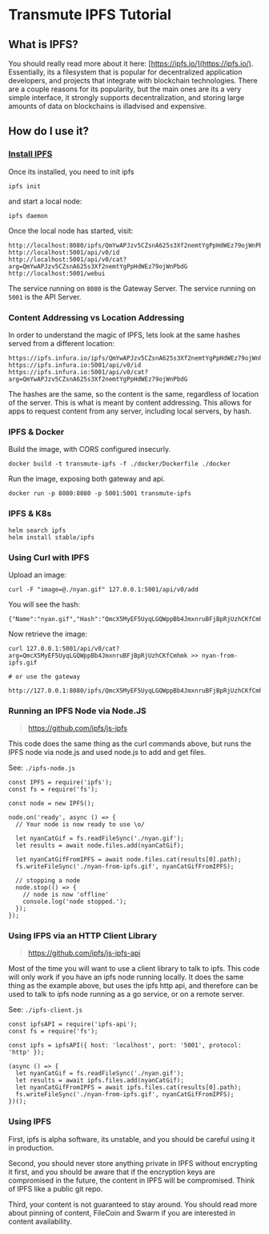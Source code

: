 # Transmute IPFS Tutorial

## What is IPFS?

You should really read more about it here: [https://ipfs.io/](https://ipfs.io/). Essentially, its a filesystem that is popular for decentralized application developers, and projects that integrate with blockchain technologies. There are a couple reasons for its popularity, but the main ones are its a very simple interface, it strongly supports decentralization, and storing large amounts of data on blockchains is illadvised and expensive.

## How do I use it?

### [Install IPFS](https://ipfs.io/docs/install/)

Once its installed, you need to init ipfs

```
ipfs init
```

and start a local node:

```
ipfs daemon
```

Once the local node has started, visit:

```
http://localhost:8080/ipfs/QmYwAPJzv5CZsnA625s3Xf2nemtYgPpHdWEz79ojWnPbdG/readme
http://localhost:5001/api/v0/id
http://localhost:5001/api/v0/cat?arg=QmYwAPJzv5CZsnA625s3Xf2nemtYgPpHdWEz79ojWnPbdG
http://localhost:5001/webui
```

The service running on `8080` is the Gateway Server.
The service running on `5001` is the API Server.

### Content Addressing vs Location Addressing

In order to understand the magic of IPFS, lets look at the same hashes served from a different location:

```
https://ipfs.infura.io/ipfs/QmYwAPJzv5CZsnA625s3Xf2nemtYgPpHdWEz79ojWnPbdG/readme
https://ipfs.infura.io:5001/api/v0/id
https://ipfs.infura.io:5001/api/v0/cat?arg=QmYwAPJzv5CZsnA625s3Xf2nemtYgPpHdWEz79ojWnPbdG
```

The hashes are the same, so the content is the same, regardless of location of the server. This is what is meant by content addressing. This allows for apps to request content from any server, including local servers, by hash.

### IPFS & Docker

Build the image, with CORS configured insecurly.

```
docker build -t transmute-ipfs -f ./docker/Dockerfile ./docker
```

Run the image, exposing both gateway and api.

```
docker run -p 8080:8080 -p 5001:5001 transmute-ipfs
```

### IPFS & K8s

```
helm search ipfs
helm install stable/ipfs 
```

### Using Curl with IPFS 

Upload an image:

```
curl -F "image=@./nyan.gif" 127.0.0.1:5001/api/v0/add
```

You will see the hash:

```
{"Name":"nyan.gif","Hash":"QmcX5MyEF5UyqLGQWppBb4JmxnruBFjBpRjUzhCKfCmhmk","Size":"75430"}
```

Now retrieve the image:

```
curl 127.0.0.1:5001/api/v0/cat?arg=QmcX5MyEF5UyqLGQWppBb4JmxnruBFjBpRjUzhCKfCmhmk >> nyan-from-ipfs.gif

# or use the gateway

http://127.0.0.1:8080/ipfs/QmcX5MyEF5UyqLGQWppBb4JmxnruBFjBpRjUzhCKfCmhmk
```

### Running an IPFS Node via Node.JS 

> https://github.com/ipfs/js-ipfs

This code does the same thing as the curl commands above, but runs the IPFS node via node.js and used node.js to add and get files.

See: `./ipfs-node.js`

```
const IPFS = require('ipfs');
const fs = require('fs');

const node = new IPFS();

node.on('ready', async () => {
  // Your node is now ready to use \o/

  let nyanCatGif = fs.readFileSync('./nyan.gif');
  let results = await node.files.add(nyanCatGif);

  let nyanCatGifFromIPFS = await node.files.cat(results[0].path);
  fs.writeFileSync('./nyan-from-ipfs.gif', nyanCatGifFromIPFS);

  // stopping a node
  node.stop(() => {
    // node is now 'offline'
    console.log('node stopped.');
  });
});
```

### Using IFPS via an HTTP Client Library

> https://github.com/ipfs/js-ipfs-api

Most of the time you will want to use a client library to talk to ipfs. This code will only work if you have an ipfs node running locally. It does the same thing as the example above, but uses the ipfs http api, and therefore can be used to talk to ipfs node running as a go service, or on a remote server.

See: `./ipfs-client.js`

```
const ipfsAPI = require('ipfs-api');
const fs = require('fs');

const ipfs = ipfsAPI({ host: 'localhost', port: '5001', protocol: 'http' });

(async () => {
  let nyanCatGif = fs.readFileSync('./nyan.gif');
  let results = await ipfs.files.add(nyanCatGif);
  let nyanCatGifFromIPFS = await ipfs.files.cat(results[0].path);
  fs.writeFileSync('./nyan-from-ipfs.gif', nyanCatGifFromIPFS);
})();
```

### Using IPFS 

First, ipfs is alpha software, its unstable, and you should be careful using it in production. 

Second, you should never store anything private in IPFS without encrypting it first, and you should be aware that if the encryption keys are compromised in the future, the content in IPFS will be compromised. Think of IPFS like a public git repo.

Third, your content is not guaranteed to stay around. You should read more about pinning of content, FileCoin and Swarm if you are interested in content availability.
